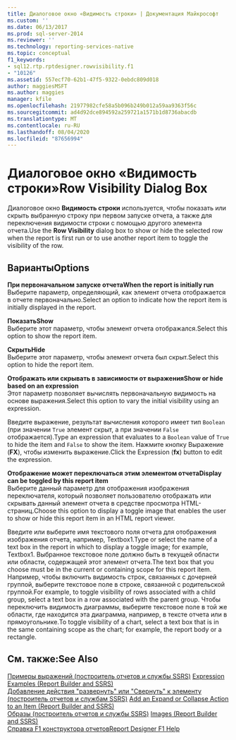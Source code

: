 ```yaml
---
title: Диалоговое окно «Видимость строки» | Документация Майкрософт
ms.custom: ''
ms.date: 06/13/2017
ms.prod: sql-server-2014
ms.reviewer: ''
ms.technology: reporting-services-native
ms.topic: conceptual
f1_keywords:
- sql12.rtp.rptdesigner.rowvisibility.f1
- "10126"
ms.assetid: 557ecf70-62b1-47f5-9322-0ebdc809d018
author: maggiesMSFT
ms.author: maggies
manager: kfile
ms.openlocfilehash: 21977982cfe58a5b096b249b012a59aa9363f56c
ms.sourcegitcommit: ad4d92dce894592a259721a1571b1d8736abacdb
ms.translationtype: MT
ms.contentlocale: ru-RU
ms.lasthandoff: 08/04/2020
ms.locfileid: "87656994"
---
```

# <a name="row-visibility-dialog-box"></a><span data-ttu-id="9bdb1-102">Диалоговое окно «Видимость строки»</span><span class="sxs-lookup"><span data-stu-id="9bdb1-102">Row Visibility Dialog Box</span></span>
  <span data-ttu-id="9bdb1-103">Диалоговое окно **Видимость строки** используется, чтобы показать или скрыть выбранную строку при первом запуске отчета, а также для переключения видимости строки с помощью другого элемента отчета.</span><span class="sxs-lookup"><span data-stu-id="9bdb1-103">Use the **Row Visibility** dialog box to show or hide the selected row when the report is first run or to use another report item to toggle the visibility of the row.</span></span>  
  
## <a name="options"></a><span data-ttu-id="9bdb1-104">Варианты</span><span class="sxs-lookup"><span data-stu-id="9bdb1-104">Options</span></span>  
 <span data-ttu-id="9bdb1-105">**При первоначальном запуске отчета**</span><span class="sxs-lookup"><span data-stu-id="9bdb1-105">**When the report is initially run**</span></span>  
 <span data-ttu-id="9bdb1-106">Выберите параметр, определяющий, как элемент отчета отображается в отчете первоначально.</span><span class="sxs-lookup"><span data-stu-id="9bdb1-106">Select an option to indicate how the report item is initially displayed in the report.</span></span>  
  
 <span data-ttu-id="9bdb1-107">**Показать**</span><span class="sxs-lookup"><span data-stu-id="9bdb1-107">**Show**</span></span>  
 <span data-ttu-id="9bdb1-108">Выберите этот параметр, чтобы элемент отчета отображался.</span><span class="sxs-lookup"><span data-stu-id="9bdb1-108">Select this option to show the report item.</span></span>  
  
 <span data-ttu-id="9bdb1-109">**Скрыть**</span><span class="sxs-lookup"><span data-stu-id="9bdb1-109">**Hide**</span></span>  
 <span data-ttu-id="9bdb1-110">Выберите этот параметр, чтобы элемент отчета был скрыт.</span><span class="sxs-lookup"><span data-stu-id="9bdb1-110">Select this option to hide the report item.</span></span>  
  
 <span data-ttu-id="9bdb1-111">**Отображать или скрывать в зависимости от выражения**</span><span class="sxs-lookup"><span data-stu-id="9bdb1-111">**Show or hide based on an expression**</span></span>  
 <span data-ttu-id="9bdb1-112">Этот параметр позволяет вычислять первоначальную видимость на основе выражения.</span><span class="sxs-lookup"><span data-stu-id="9bdb1-112">Select this option to vary the initial visibility using an expression.</span></span>  
  
 <span data-ttu-id="9bdb1-113">Введите выражение, результат вычисления которого имеет тип `Boolean` (при значении `True` элемент скрыт, а при значении `False` отображается).</span><span class="sxs-lookup"><span data-stu-id="9bdb1-113">Type an expression that evaluates to a `Boolean` value of `True` to hide the item and `False` to show the item.</span></span> <span data-ttu-id="9bdb1-114">Нажмите кнопку Выражение (**FX**), чтобы изменить выражение.</span><span class="sxs-lookup"><span data-stu-id="9bdb1-114">Click the Expression (**fx**) button to edit the expression.</span></span>  
  
 <span data-ttu-id="9bdb1-115">**Отображение может переключаться этим элементом отчета**</span><span class="sxs-lookup"><span data-stu-id="9bdb1-115">**Display can be toggled by this report item**</span></span>  
 <span data-ttu-id="9bdb1-116">Выберите данный параметр для отображения изображения переключателя, который позволяет пользователю отображать или скрывать данный элемент отчета в средстве просмотра HTML-страниц.</span><span class="sxs-lookup"><span data-stu-id="9bdb1-116">Choose this option to display a toggle image that enables the user to show or hide this report item in an HTML report viewer.</span></span>  
  
 <span data-ttu-id="9bdb1-117">Введите или выберите имя текстового поля отчета для отображения изображения отчета, например, Textbox1.</span><span class="sxs-lookup"><span data-stu-id="9bdb1-117">Type or select the name of a text box in the report in which to display a toggle image; for example, Textbox1.</span></span> <span data-ttu-id="9bdb1-118">Выбранное текстовое поле должно быть в текущей области или области, содержащей этот элемент отчета.</span><span class="sxs-lookup"><span data-stu-id="9bdb1-118">The text box that you choose must be in the current or containing scope for this report item.</span></span> <span data-ttu-id="9bdb1-119">Например, чтобы включить видимость строк, связанных с дочерней группой, выберите текстовое поле в строке, связанной с родительской группой.</span><span class="sxs-lookup"><span data-stu-id="9bdb1-119">For example, to toggle visibility of rows associated with a child group, select a text box in a row associated with the parent group.</span></span> <span data-ttu-id="9bdb1-120">Чтобы переключить видимость диаграммы, выберите текстовое поле в той же области, где находится эта диаграмма, например, в тексте отчета или в прямоугольнике.</span><span class="sxs-lookup"><span data-stu-id="9bdb1-120">To toggle visibility of a chart, select a text box that is in the same containing scope as the chart; for example, the report body or a rectangle.</span></span>  
  
## <a name="see-also"></a><span data-ttu-id="9bdb1-121">См. также:</span><span class="sxs-lookup"><span data-stu-id="9bdb1-121">See Also</span></span>  
 <span data-ttu-id="9bdb1-122">[Примеры выражений (построитель отчетов и службы SSRS)](report-design/expression-examples-report-builder-and-ssrs.md) </span><span class="sxs-lookup"><span data-stu-id="9bdb1-122">[Expression Examples &#40;Report Builder and SSRS&#41;](report-design/expression-examples-report-builder-and-ssrs.md) </span></span>  
 <span data-ttu-id="9bdb1-123">[Добавление действия "развернуть" или "Свернуть" к элементу &#40;построитель отчетов и службам SSRS&#41;](report-design/add-an-expand-or-collapse-action-to-an-item-report-builder-and-ssrs.md) </span><span class="sxs-lookup"><span data-stu-id="9bdb1-123">[Add an Expand or Collapse Action to an Item &#40;Report Builder and SSRS&#41;](report-design/add-an-expand-or-collapse-action-to-an-item-report-builder-and-ssrs.md) </span></span>  
 <span data-ttu-id="9bdb1-124">[Образы &#40;построитель отчетов и службы SSRS&#41;](report-design/images-report-builder-and-ssrs.md) </span><span class="sxs-lookup"><span data-stu-id="9bdb1-124">[Images &#40;Report Builder and SSRS&#41;](report-design/images-report-builder-and-ssrs.md) </span></span>  
 [<span data-ttu-id="9bdb1-125">Справка F1 конструктора отчетов</span><span class="sxs-lookup"><span data-stu-id="9bdb1-125">Report Designer F1 Help</span></span>](tools/report-designer-f1-help.md)  
  
  
